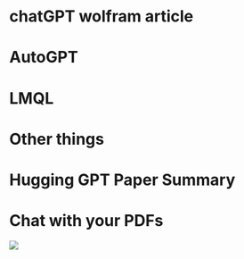 # chatGPT wolfram article


# AutoGPT



# LMQL


# Other things

# Hugging GPT Paper Summary


# Chat with your PDFs
![](/assets/huggingGPT.svg)


